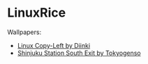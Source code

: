 # LinuxRice

Wallpapers:
- [Linux Copy-Left by Diinki](https://github.com/diinki/linux-retroism/blob/main/wallpapers/copyleft.png)
- [Shinjuku Station South Exit by Tokyogenso](https://www.pixiv.net/en/artworks/75229077)
